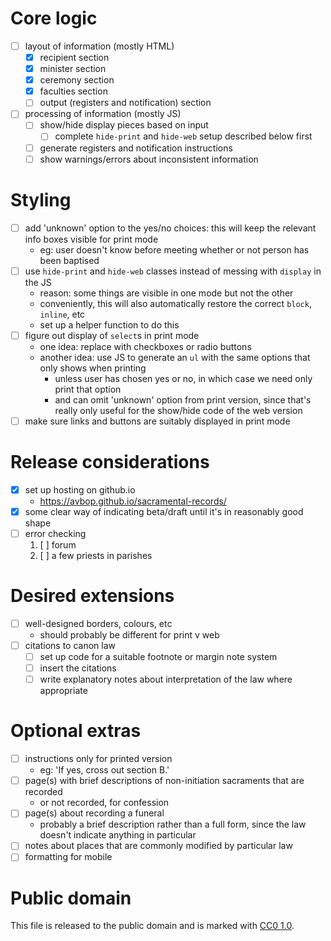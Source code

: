 # Core logic
- [ ] layout of information (mostly HTML)
    - [x] recipient section
    - [x] minister section
    - [x] ceremony section
    - [x] faculties section
    - [ ] output (registers and notification) section
- [ ] processing of information (mostly JS)
    - [ ] show/hide display pieces based on input
        - [ ] complete `hide-print` and `hide-web` setup described below first
    - [ ] generate registers and notification instructions
    - [ ] show warnings/errors about inconsistent information

# Styling
- [ ] add 'unknown' option to the yes/no choices: this will keep the relevant info boxes visible for print mode
    - eg: user doesn't know before meeting whether or not person has been baptised
- [ ] use `hide-print` and `hide-web` classes instead of messing with `display` in the JS
    - reason: some things are visible in one mode but not the other
    - conveniently, this will also automatically restore the correct `block`, `inline`, etc
    - set up a helper function to do this
- [ ] figure out display of `select`s in print mode
    - one idea: replace with checkboxes or radio buttons
    - another idea: use JS to generate an `ul` with the same options that only shows when printing
        - unless user has chosen yes or no, in which case we need only print that option
        - and can omit 'unknown' option from print version, since that's really only useful for the show/hide code of the web version
- [ ] make sure links and buttons are suitably displayed in print mode

# Release considerations
- [x] set up hosting on github.io
    - <https://avbop.github.io/sacramental-records/>
- [x] some clear way of indicating beta/draft until it's in reasonably good shape
- [ ] error checking
    1. [ ] forum
    2. [ ] a few priests in parishes

# Desired extensions
- [ ] well-designed borders, colours, etc
    - should probably be different for print v web
- [ ] citations to canon law
    - [ ] set up code for a suitable footnote or margin note system
    - [ ] insert the citations
    - [ ] write explanatory notes about interpretation of the law where appropriate

# Optional extras
- [ ] instructions only for printed version
    - eg: 'If yes, cross out section B.'
- [ ] page(s) with brief descriptions of non-initiation sacraments that are recorded
    - or not recorded, for confession
- [ ] page(s) about recording a funeral
    - probably a brief description rather than a full form, since the law doesn't indicate anything in particular
- [ ] notes about places that are commonly modified by particular law
- [ ] formatting for mobile

# Public domain
This file is released to the public domain and is marked with [CC0 1.0](https://creativecommons.org/publicdomain/zero/1.0/).
